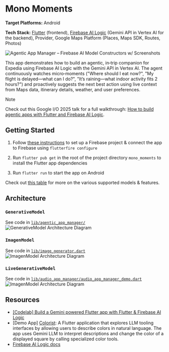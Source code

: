 # Mono Moments
**Target Platforms:** Android

**Tech Stack:** [Flutter](https://flutter.dev/) (frontend), [Firebase AI Logic](https://firebase.google.com/docs/ai-logic) (Gemini API in Vertex AI for the backend), Provider, Google Maps Platform (Places, Maps SDK, Routes, Photos)

![Agentic App Manager – Firebase AI Model Constructors w/ Screenshots](README/AppScreenshots.png)

This app demonstrates how to build an agentic, in‑trip companion for Expedia using Firebase AI Logic with the Gemini API in Vertex AI. The agent continuously watches micro‑moments ("Where should I eat now?", "My flight is delayed—what can I do?", "It’s raining—what indoor activity fits 2 hours?") and proactively suggests the next best action using live context from Maps data, itinerary details, weather, and user preferences.

> [!NOTE]
> Check out this Google I/O 2025 talk for a full walkthrough: [How to build agentic apps with Flutter and Firebase AI Logic](https://www.youtube.com/watch?v=xo271p-Fl_4).

## Getting Started

1. Follow [these instructions](https://firebase.google.com/docs/ai-logic/get-started?&api=vertex#set-up-firebase) 
to set up a Firebase project & connect the app to Firebase using `flutterfire configure`

1. Run `flutter pub get` in the root of the project directory `mono_moments` to
install the Flutter app dependencies

1. Run `flutter run` to start the app on Android

Check out [this table](https://firebase.google.com/docs/ai-logic/models) for more on the various supported models & features.

## Architecture

### `GenerativeModel`
See code in [`lib/agentic_app_manager/`](https://github.com/flutter/demos/blob/main/agentic_app_manager/lib/agentic_app_manager/)
![GenerativeModel Architecture Diagram](README/AgenticAppManagerArchitectureDiagram.png)

### `ImagenModel`
See code in [`lib/image_generator.dart`](https://github.com/flutter/demos/blob/main/agentic_app_manager/lib/image_generator.dart)
![ImagenModel Architecture Diagram](README/ImagenArchitectureDiagram.png)

### `LiveGenerativeModel`
See code in [`lib/audio_app_manager/audio_app_manager_demo.dart`](https://github.com/flutter/demos/blob/main/agentic_app_manager/lib/audio_app_manager/audio_app_manager_demo.dart)
![ImagenModel Architecture Diagram](README/AgenticAppManagerAudioArchitectureDiagram.png)

## Resources
- [[Codelab] Build a Gemini powered Flutter app with Flutter & Firebase AI Logic](https://codelabs.developers.google.com/codelabs/flutter-gemini-colorist)
- [Demo App] [Colorist](https://github.com/flutter/demos/tree/main/vertex_ai_firebase_flutter_app): A Flutter application that explores LLM tooling interfaces by allowing users to describe colors in natural language. The app uses Gemini LLM to interpret descriptions and change the color of a displayed square by calling specialized color tools.
- [Firebase AI Logic docs](https://firebase.google.com/docs/ai-logic)

